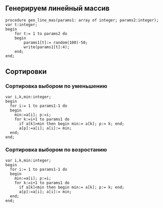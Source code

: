 ## Генерируем линейный массив


```
procedure gen_line_mas(params1: array of integer; params2:integer);
var t:integer;
begin
    for t:= 1 to params2 do
    begin
        params1[t]:= random(100)-50;
        write(params1[t]:4);
    end;
end;
```
## Сортировки
### Сортировка выбором по уменьшению
```procedure vibor(params1:integer);
var i,k,min:integer;
begin
  for i:= 1 to params1-1 do
  begin
    min:=a[i]; p:=i;
    for k:=i+1 to params1 do
      if a[k]>min then begin min:= a[k]; p:= k; end;
      a[p]:=a[i]; a[i]:= min;
  end;
end;
```
### Сортировка выбором по возростанию
```procedure vibor(params1:integer);
var i,k,min:integer;
begin
  for i:= 1 to params1-1 do
  begin
    min:=a[i]; p:=i;
    for k:=i+1 to params1 do
      if a[k]<min then begin min:= a[k]; p:= k; end;
      a[p]:=a[i]; a[i]:= min;
  end;
end;
```
